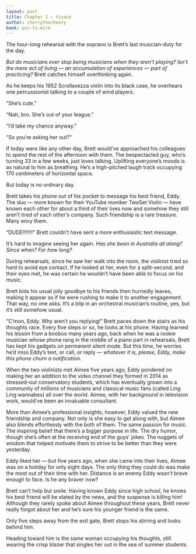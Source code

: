 ```yaml
---
layout: post
title: Chapter 2 ~ Vivace
author: cherrythecheery
book: pur-ti-miro
---
```

The hour-long rehearsal with the soprano is Brett’s last musician-duty for the day. 

_But do musicians ever stop being musicians when they aren’t playing? Isn’t the mere act of living — an accumulation of experiences — part of practicing?_ 
Brett catches himself overthinking again. 

As he keeps his 1952 Scrollavezza violin into its black case, he overhears one percussionist talking to a couple of wind players. 

“She’s cute.” 

“Nah, bro. She’s out of your league.”

“I’d take my chance anyway.”

“So you’re asking her out?”

If today were like any other day, Brett would’ve approached his colleagues to spend the rest of the afternoon with them. 
The bespectacled guy, who’s turning 33 in a few weeks, just loves talking. Uplifting everyone’s moods is as natural to him as breathing. 
He’s a high-pitched laugh track occupying 170 centimeters of horizontal space. 

But today is no ordinary day. 

Brett takes his phone out of his pocket to message his best friend, Eddy. 
The duo — more known for their YouTube moniker TwoSet Violin — have known each other for about a third of their lives now 
and somehow they still aren’t tired of each other’s company. Such friendship is a rare treasure. Many envy them.

“DUDE!!!!!!!” Brett couldn’t have sent a more enthusiastic text message.

It’s hard to imagine seeing her again. _Has she been in Australia all along? Since when? For how long?_

During rehearsals, since he saw her walk into the room, the violinist tried so hard to avoid eye contact. 
If he looked at her, even for a split-second, and their eyes met, he was certain he wouldn’t have been able to focus on his music. 

Brett bids his usual jolly goodbye to his friends then hurriedly leaves, making it appear as if he were rushing to make it to another engagement. 
That way, no one asks. It’s a blip in an orchestral musician’s routine, yes, but it’s still somehow usual. 

“C’mon, Eddy. Why aren’t you replying!” Brett paces down the stairs as his thoughts race. Every five steps or so, he looks at his phone. 
Having learned his lesson from a booboo many years ago, back when he was a rookie musician whose phone rang in the middle of a piano part in rehearsals, 
Brett has kept his gadgets on permanent silent mode. But this time, he worries he’d miss Eddy’s text, or call, or reply — _whatever it is, 
please, Eddy, make this phone churn a notification._

When the two violinists met Aimee five years ago, Eddy pondered on making her an addition to the video channel they formed in 2014 as stressed-out conservatory students, 
which has eventually grown into a community of millions of musicians and classical music fans (called Ling Ling wannabes) all over the world. 
Aimee, with her background in television work, would’ve been an invaluable consultant. 

More than Aimee’s professional insights, however, Eddy valued the new friendship and company. 
Not only is she easy to get along with, but Aimee also blends effortlessly with the both of them. The same passion for music. 
The inspiring belief that there’s a bigger purpose in life. The dry humor, though she’s often at the receiving end of the guys’ jokes. 
The nuggets of wisdom that helped motivate them to strive to be better than they were yesterday. 

Eddy liked her — but five years ago, when she came into their lives, Aimee was on a holiday for only eight days. 
The only thing they could do was make the most out of their time with her. Distance is an enemy Eddy wasn’t brave enough to face. Is he any braver now?

Brett can’t help but smile. Having known Eddy since high school, he knows his best friend will be elated by the news, and the suspense is killing him! 
Although they rarely spoke about Aimee throughout these years, Brett never really forgot about her and he’s sure his younger friend is the same.

Only five steps away from the exit gate, Brett stops his stirring and looks behind him. 

Heading toward him is the same woman occupying his thoughts, still wearing the crisp blazer that singles her out in the sea of summer students.
